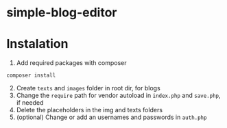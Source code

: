 # simple-blog-editor
# Instalation
1. Add required packages with composer
```
composer install
```
2. Create `texts` and `images` folder in root dir, for blogs
3. Change the `require` path for vendor autoload in `index.php` and `save.php`, if needed
4. Delete the placeholders in the img and texts folders
5. (optional) Change or add an usernames and passwords in `auth.php`
